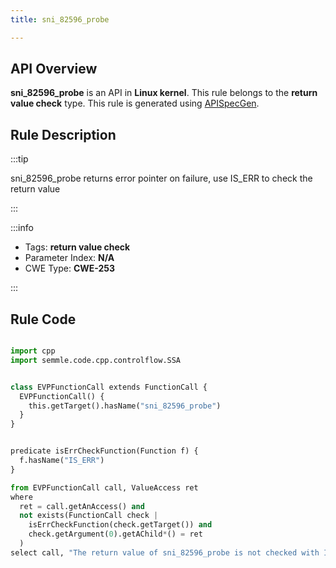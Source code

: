 ```yaml
---
title: sni_82596_probe

---
```



## API Overview
**sni_82596_probe** is an API in **Linux kernel**. This rule belongs to the **return value check** type. This rule is generated using [APISpecGen](../../tools/APISpecGen).
## Rule Description

:::tip

sni_82596_probe returns error pointer on failure, use IS_ERR to check the return value

:::

:::info

- Tags: **return value check**
- Parameter Index: **N/A**
- CWE Type: **CWE-253**

:::

## Rule Code
```python

import cpp
import semmle.code.cpp.controlflow.SSA


class EVPFunctionCall extends FunctionCall {
  EVPFunctionCall() {
    this.getTarget().hasName("sni_82596_probe")
  }
}


predicate isErrCheckFunction(Function f) {
  f.hasName("IS_ERR") 
}

from EVPFunctionCall call, ValueAccess ret
where
  ret = call.getAnAccess() and
  not exists(FunctionCall check |
    isErrCheckFunction(check.getTarget()) and
    check.getArgument(0).getAChild*() = ret
  )
select call, "The return value of sni_82596_probe is not checked with IS_ERR."
    
```